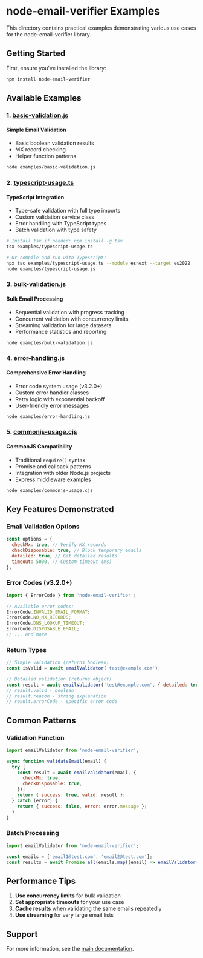 # node-email-verifier Examples

This directory contains practical examples demonstrating various use cases for the
node-email-verifier library.

## Getting Started

First, ensure you've installed the library:

```bash
npm install node-email-verifier
```

## Available Examples

### 1. [basic-validation.js](./basic-validation.js)

#### Simple Email Validation

- Basic boolean validation results
- MX record checking
- Helper function patterns

```bash
node examples/basic-validation.js
```

### 2. [typescript-usage.ts](./typescript-usage.ts)

#### TypeScript Integration

- Type-safe validation with full type imports
- Custom validation service class
- Error handling with TypeScript types
- Batch validation with type safety

```bash
# Install tsx if needed: npm install -g tsx
tsx examples/typescript-usage.ts

# Or compile and run with TypeScript:
npx tsc examples/typescript-usage.ts --module esnext --target es2022
node examples/typescript-usage.js
```

### 3. [bulk-validation.js](./bulk-validation.js)

#### Bulk Email Processing

- Sequential validation with progress tracking
- Concurrent validation with concurrency limits
- Streaming validation for large datasets
- Performance statistics and reporting

```bash
node examples/bulk-validation.js
```

### 4. [error-handling.js](./error-handling.js)

#### Comprehensive Error Handling

- Error code system usage (v3.2.0+)
- Custom error handler classes
- Retry logic with exponential backoff
- User-friendly error messages

```bash
node examples/error-handling.js
```

### 5. [commonjs-usage.cjs](./commonjs-usage.cjs)

#### CommonJS Compatibility

- Traditional `require()` syntax
- Promise and callback patterns
- Integration with older Node.js projects
- Express middleware examples

```bash
node examples/commonjs-usage.cjs
```

## Key Features Demonstrated

### Email Validation Options

```javascript
const options = {
  checkMx: true, // Verify MX records
  checkDisposable: true, // Block temporary emails
  detailed: true, // Get detailed results
  timeout: 5000, // Custom timeout (ms)
};
```

### Error Codes (v3.2.0+)

```javascript
import { ErrorCode } from 'node-email-verifier';

// Available error codes:
ErrorCode.INVALID_EMAIL_FORMAT;
ErrorCode.NO_MX_RECORDS;
ErrorCode.DNS_LOOKUP_TIMEOUT;
ErrorCode.DISPOSABLE_EMAIL;
// ... and more
```

### Return Types

```javascript
// Simple validation (returns boolean)
const isValid = await emailValidator('test@example.com');

// Detailed validation (returns object)
const result = await emailValidator('test@example.com', { detailed: true });
// result.valid - boolean
// result.reason - string explanation
// result.errorCode - specific error code
```

## Common Patterns

### Validation Function

```javascript
import emailValidator from 'node-email-verifier';

async function validateEmail(email) {
  try {
    const result = await emailValidator(email, {
      checkMx: true,
      checkDisposable: true,
    });
    return { success: true, valid: result };
  } catch (error) {
    return { success: false, error: error.message };
  }
}
```

### Batch Processing

```javascript
import emailValidator from 'node-email-verifier';

const emails = ['email1@test.com', 'email2@test.com'];
const results = await Promise.all(emails.map((email) => emailValidator(email, { detailed: true })));
```

## Performance Tips

1. **Use concurrency limits** for bulk validation
2. **Set appropriate timeouts** for your use case
3. **Cache results** when validating the same emails repeatedly
4. **Use streaming** for very large email lists

## Support

For more information, see the [main documentation](../README.md).
